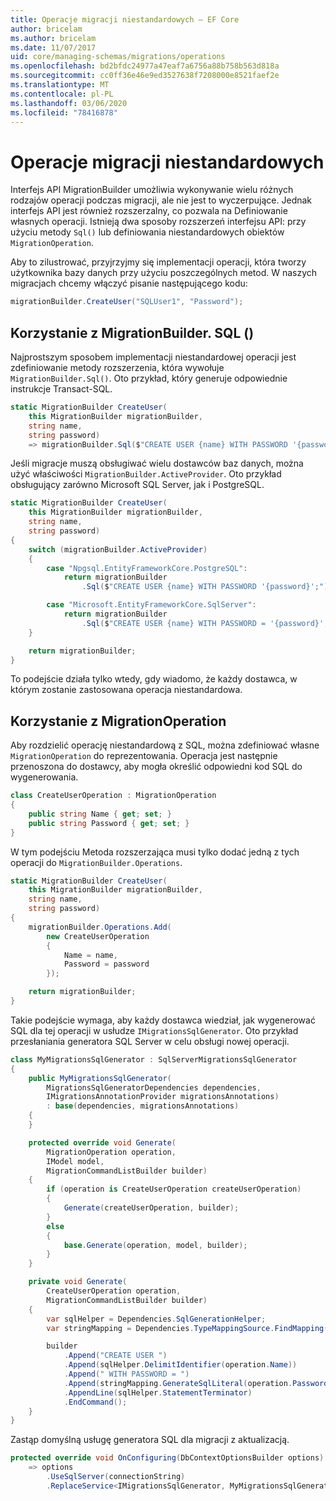 ```yaml
---
title: Operacje migracji niestandardowych — EF Core
author: bricelam
ms.author: bricelam
ms.date: 11/07/2017
uid: core/managing-schemas/migrations/operations
ms.openlocfilehash: bd2bfdc24977a47eaf7a6756a88b758b563d818a
ms.sourcegitcommit: cc0ff36e46e9ed3527638f7208000e8521faef2e
ms.translationtype: MT
ms.contentlocale: pl-PL
ms.lasthandoff: 03/06/2020
ms.locfileid: "78416878"
---
```

# <a name="custom-migrations-operations"></a>Operacje migracji niestandardowych

Interfejs API MigrationBuilder umożliwia wykonywanie wielu różnych rodzajów operacji podczas migracji, ale nie jest to wyczerpujące. Jednak interfejs API jest również rozszerzalny, co pozwala na Definiowanie własnych operacji. Istnieją dwa sposoby rozszerzeń interfejsu API: przy użyciu metody `Sql()` lub definiowania niestandardowych obiektów `MigrationOperation`.

Aby to zilustrować, przyjrzyjmy się implementacji operacji, która tworzy użytkownika bazy danych przy użyciu poszczególnych metod. W naszych migracjach chcemy włączyć pisanie następującego kodu:

``` csharp
migrationBuilder.CreateUser("SQLUser1", "Password");
```

## <a name="using-migrationbuildersql"></a>Korzystanie z MigrationBuilder. SQL ()

Najprostszym sposobem implementacji niestandardowej operacji jest zdefiniowanie metody rozszerzenia, która wywołuje `MigrationBuilder.Sql()`. Oto przykład, który generuje odpowiednie instrukcje Transact-SQL.

``` csharp
static MigrationBuilder CreateUser(
    this MigrationBuilder migrationBuilder,
    string name,
    string password)
    => migrationBuilder.Sql($"CREATE USER {name} WITH PASSWORD '{password}';");
```

Jeśli migracje muszą obsługiwać wielu dostawców baz danych, można użyć właściwości `MigrationBuilder.ActiveProvider`. Oto przykład obsługujący zarówno Microsoft SQL Server, jak i PostgreSQL.

``` csharp
static MigrationBuilder CreateUser(
    this MigrationBuilder migrationBuilder,
    string name,
    string password)
{
    switch (migrationBuilder.ActiveProvider)
    {
        case "Npgsql.EntityFrameworkCore.PostgreSQL":
            return migrationBuilder
                .Sql($"CREATE USER {name} WITH PASSWORD '{password}';");

        case "Microsoft.EntityFrameworkCore.SqlServer":
            return migrationBuilder
                .Sql($"CREATE USER {name} WITH PASSWORD = '{password}';");
    }

    return migrationBuilder;
}
```

To podejście działa tylko wtedy, gdy wiadomo, że każdy dostawca, w którym zostanie zastosowana operacja niestandardowa.

## <a name="using-a-migrationoperation"></a>Korzystanie z MigrationOperation

Aby rozdzielić operację niestandardową z SQL, można zdefiniować własne `MigrationOperation` do reprezentowania. Operacja jest następnie przenoszona do dostawcy, aby mogła określić odpowiedni kod SQL do wygenerowania.

``` csharp
class CreateUserOperation : MigrationOperation
{
    public string Name { get; set; }
    public string Password { get; set; }
}
```

W tym podejściu Metoda rozszerzająca musi tylko dodać jedną z tych operacji do `MigrationBuilder.Operations`.

``` csharp
static MigrationBuilder CreateUser(
    this MigrationBuilder migrationBuilder,
    string name,
    string password)
{
    migrationBuilder.Operations.Add(
        new CreateUserOperation
        {
            Name = name,
            Password = password
        });

    return migrationBuilder;
}
```

Takie podejście wymaga, aby każdy dostawca wiedział, jak wygenerować SQL dla tej operacji w usłudze `IMigrationsSqlGenerator`. Oto przykład przesłaniania generatora SQL Server w celu obsługi nowej operacji.

``` csharp
class MyMigrationsSqlGenerator : SqlServerMigrationsSqlGenerator
{
    public MyMigrationsSqlGenerator(
        MigrationsSqlGeneratorDependencies dependencies,
        IMigrationsAnnotationProvider migrationsAnnotations)
        : base(dependencies, migrationsAnnotations)
    {
    }

    protected override void Generate(
        MigrationOperation operation,
        IModel model,
        MigrationCommandListBuilder builder)
    {
        if (operation is CreateUserOperation createUserOperation)
        {
            Generate(createUserOperation, builder);
        }
        else
        {
            base.Generate(operation, model, builder);
        }
    }

    private void Generate(
        CreateUserOperation operation,
        MigrationCommandListBuilder builder)
    {
        var sqlHelper = Dependencies.SqlGenerationHelper;
        var stringMapping = Dependencies.TypeMappingSource.FindMapping(typeof(string));

        builder
            .Append("CREATE USER ")
            .Append(sqlHelper.DelimitIdentifier(operation.Name))
            .Append(" WITH PASSWORD = ")
            .Append(stringMapping.GenerateSqlLiteral(operation.Password))
            .AppendLine(sqlHelper.StatementTerminator)
            .EndCommand();
    }
}
```

Zastąp domyślną usługę generatora SQL dla migracji z aktualizacją.

``` csharp
protected override void OnConfiguring(DbContextOptionsBuilder options)
    => options
        .UseSqlServer(connectionString)
        .ReplaceService<IMigrationsSqlGenerator, MyMigrationsSqlGenerator>();
```
